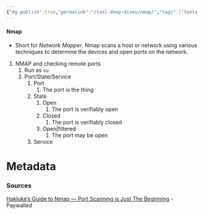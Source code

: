 ```yaml
---
{"dg-publish":true,"permalink":"/tool-deep-dives/nmap/","tags":["tools_soc"]}
---
```


#### Nmap
- Short for *Network Mapper*, Nmap scans a host or network using various techniques to determine the devices and open ports on the network.

1. NMAP and checking remote ports
	1. Run as `su`
	2. Port/State/Service
		1. Port
			1. The port is the thing
		2. State
			1. Open
				1. The port is verifiably open
			2. Closed
				1. The port is verifiably closed
			3. Open|filtered
				1. The port may be open
		3. Service




# Metadata

### Sources
[Hakluke’s Guide to Nmap — Port Scanning is Just The Beginning](https://hakluke.medium.com/haklukes-guide-to-nmap-port-scanning-is-just-the-beginning-25d971692fdb) - Paywalled